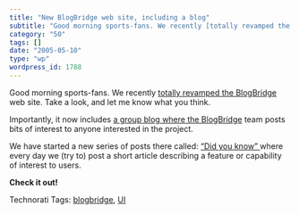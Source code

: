 ```yaml
---
title: "New BlogBridge web site, including a blog"
subtitle: "Good morning sports-fans. We recently [totally revamped the BlogBridge](http://www.blogbridge.com/) ..."
category: "50"
tags: []
date: "2005-05-10"
type: "wp"
wordpress_id: 1788
---
```

Good morning sports-fans. We recently [totally revamped the BlogBridge](http://www.blogbridge.com/) web site. Take a look, and let me know what you think. 

Importantly, it now includes [a group blog where the BlogBridge](http://www.blogbridge.com/weblog/index.html) team posts bits of interest to anyone interested in the project. 

We have started a new series of posts there called: [“Did you know” ](http://www.blogbridge.com/weblog/archives/000658.html)where every day we (try to) post a short article describing a feature or capability of interest to users.

**Check it out!**

Technorati Tags: [blogbridge](http://technorati.com/tag/blogbridge), [UI](http://technorati.com/tag/UI)